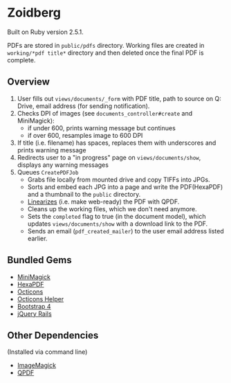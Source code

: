 # Zoidberg
Built on Ruby version 2.5.1.

PDFs are stored in `public/pdfs` directory. Working files are created in `working/*pdf title*` directory and then deleted once the final PDF is complete.

## Overview
1. User fills out `views/documents/_form` with PDF title, path to source on Q: Drive, email address (for sending notification).
2. Checks DPI of images (see `documents_controller#create` and MiniMagick):
    * if under 600, prints warning message but continues
    * if over 600, resamples image to 600 DPI
3. If title (i.e. filename) has spaces, replaces them with underscores and prints warning message
4. Redirects user to a "in progress" page on `views/documents/show`, displays any warning messages
5. Queues `CreatePDFJob`
    * Grabs file locally from mounted drive and copy TIFFs into JPGs.
    * Sorts and embed each JPG into a page and write the PDF(HexaPDF) and a thumbnail to the `public` directory.
    * [Linearizes](https://www.pdfen.com/faq/linearized-pdf) (i.e. make web-ready) the PDF with QPDF.
    * Cleans up the working files, which we don't need anymore.
    * Sets the `completed` flag to true (in the document model), which updates `views/documents/show` with a download link to the PDF.
    * Sends an email (`pdf_created_mailer`) to the user email address listed earlier.

## Bundled Gems
* [MiniMagick](https://github.com/minimagick/minimagick)
* [HexaPDF](https://github.com/gettalong/hexapdf)
* [Octicons](https://github.com/primer/octicons)
* [Octicons Helper](https://github.com/primer/octicons/tree/master/lib/octicons_helper)
* [Bootstrap 4](https://github.com/twbs/bootstrap-rubygem)
* [jQuery Rails](https://github.com/rails/jquery-rails)

## Other Dependencies
(Installed via command line)
* [ImageMagick](https://imagemagick.org/)
* [QPDF](http://qpdf.sourceforge.net/)
